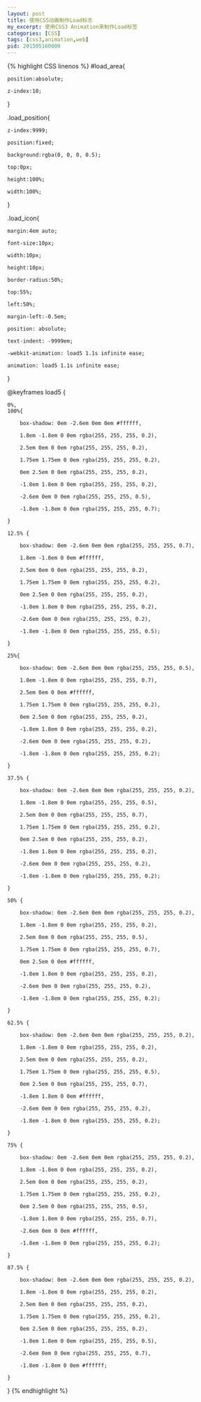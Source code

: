 ```yaml
---
layout: post
title: 使用CSS动画制作Load标志
my_excerpt: 使用CSS3 Animation来制作Load标签
categories: [CSS]
tags: [css3,animation,web]
pid: 201505160000
---
```


{% highlight CSS linenos %}
#load_area{

    position:absolute;

    z-index:10;
}

.load_position{

    z-index:9999;

    position:fixed;

    background:rgba(0, 0, 0, 0.5);

    top:0px;

    height:100%;

    width:100%;

}

.load_icon{

    margin:4em auto;

    font-size:10px;

    width:10px;

    height:10px;

    border-radius:50%;

    top:55%;

    left:50%;

    margin-left:-0.5em;

    position: absolute;

    text-indent: -9999em;

    -webkit-animation: load5 1.1s infinite ease;

    animation: load5 1.1s infinite ease;

}

@keyframes load5 {

    0%,
    100%{

        box-shadow: 0em -2.6em 0em 0em #ffffff,

        1.8em -1.8em 0 0em rgba(255, 255, 255, 0.2),

        2.5em 0em 0 0em rgba(255, 255, 255, 0.2),

        1.75em 1.75em 0 0em rgba(255, 255, 255, 0.2),

        0em 2.5em 0 0em rgba(255, 255, 255, 0.2),

        -1.8em 1.8em 0 0em rgba(255, 255, 255, 0.2),

        -2.6em 0em 0 0em rgba(255, 255, 255, 0.5),

        -1.8em -1.8em 0 0em rgba(255, 255, 255, 0.7);

    }

    12.5% {

        box-shadow: 0em -2.6em 0em 0em rgba(255, 255, 255, 0.7),

        1.8em -1.8em 0 0em #ffffff,

        2.5em 0em 0 0em rgba(255, 255, 255, 0.2),

        1.75em 1.75em 0 0em rgba(255, 255, 255, 0.2),

        0em 2.5em 0 0em rgba(255, 255, 255, 0.2),

        -1.8em 1.8em 0 0em rgba(255, 255, 255, 0.2),

        -2.6em 0em 0 0em rgba(255, 255, 255, 0.2),

        -1.8em -1.8em 0 0em rgba(255, 255, 255, 0.5);

    }

    25%{

        box-shadow: 0em -2.6em 0em 0em rgba(255, 255, 255, 0.5),

        1.8em -1.8em 0 0em rgba(255, 255, 255, 0.7),

        2.5em 0em 0 0em #ffffff,

        1.75em 1.75em 0 0em rgba(255, 255, 255, 0.2),

        0em 2.5em 0 0em rgba(255, 255, 255, 0.2),

        -1.8em 1.8em 0 0em rgba(255, 255, 255, 0.2),

        -2.6em 0em 0 0em rgba(255, 255, 255, 0.2),

        -1.8em -1.8em 0 0em rgba(255, 255, 255, 0.2);

    }

    37.5% {

        box-shadow: 0em -2.6em 0em 0em rgba(255, 255, 255, 0.2),

        1.8em -1.8em 0 0em rgba(255, 255, 255, 0.5),

        2.5em 0em 0 0em rgba(255, 255, 255, 0.7),

        1.75em 1.75em 0 0em rgba(255, 255, 255, 0.2),

        0em 2.5em 0 0em rgba(255, 255, 255, 0.2),

        -1.8em 1.8em 0 0em rgba(255, 255, 255, 0.2),

        -2.6em 0em 0 0em rgba(255, 255, 255, 0.2),

        -1.8em -1.8em 0 0em rgba(255, 255, 255, 0.2);

    }

    50% {

        box-shadow: 0em -2.6em 0em 0em rgba(255, 255, 255, 0.2),

        1.8em -1.8em 0 0em rgba(255, 255, 255, 0.2),

        2.5em 0em 0 0em rgba(255, 255, 255, 0.5),

        1.75em 1.75em 0 0em rgba(255, 255, 255, 0.7),

        0em 2.5em 0 0em #ffffff,

        -1.8em 1.8em 0 0em rgba(255, 255, 255, 0.2),

        -2.6em 0em 0 0em rgba(255, 255, 255, 0.2),

        -1.8em -1.8em 0 0em rgba(255, 255, 255, 0.2);

    }

    62.5% {

        box-shadow: 0em -2.6em 0em 0em rgba(255, 255, 255, 0.2),

        1.8em -1.8em 0 0em rgba(255, 255, 255, 0.2),

        2.5em 0em 0 0em rgba(255, 255, 255, 0.2),

        1.75em 1.75em 0 0em rgba(255, 255, 255, 0.5),

        0em 2.5em 0 0em rgba(255, 255, 255, 0.7),

        -1.8em 1.8em 0 0em #ffffff,

        -2.6em 0em 0 0em rgba(255, 255, 255, 0.2),

        -1.8em -1.8em 0 0em rgba(255, 255, 255, 0.2);

    }

    75% {

        box-shadow: 0em -2.6em 0em 0em rgba(255, 255, 255, 0.2),

        1.8em -1.8em 0 0em rgba(255, 255, 255, 0.2),

        2.5em 0em 0 0em rgba(255, 255, 255, 0.2),

        1.75em 1.75em 0 0em rgba(255, 255, 255, 0.2),

        0em 2.5em 0 0em rgba(255, 255, 255, 0.5),

        -1.8em 1.8em 0 0em rgba(255, 255, 255, 0.7),

        -2.6em 0em 0 0em #ffffff,

        -1.8em -1.8em 0 0em rgba(255, 255, 255, 0.2);

    }

    87.5% {

        box-shadow: 0em -2.6em 0em 0em rgba(255, 255, 255, 0.2),

        1.8em -1.8em 0 0em rgba(255, 255, 255, 0.2),

        2.5em 0em 0 0em rgba(255, 255, 255, 0.2),

        1.75em 1.75em 0 0em rgba(255, 255, 255, 0.2),

        0em 2.5em 0 0em rgba(255, 255, 255, 0.2),

        -1.8em 1.8em 0 0em rgba(255, 255, 255, 0.5),

        -2.6em 0em 0 0em rgba(255, 255, 255, 0.7),

        -1.8em -1.8em 0 0em #ffffff;

    }
}
{% endhighlight %}
